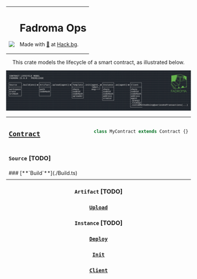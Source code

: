 <div align="center">
<table><tr><td valign="middle" style="vertical-align:bottom">

[<img style="vertical-align:text-top" src="https://github.com/hackbg/fadroma/raw/22.01/doc/logo.svg" width="200">](https://fadroma.tech)
  
</td><td valign="center">
  
# Fadroma Ops
Made with [💚](mailto:hello@hack.bg) at [Hack.bg](https://hack.bg).
  
</td></tr></table>

This crate models the lifecycle of a smart contract,
as illustrated below.
  
![](./.pix/Figure_1.png)

<table>
<tr><td width="50%">
    
## [**`Contract`**](./Contract.ts)
    
</td><td width="50%">
  
```typescript
class MyContract extends Contract {}
```
    
</td></tr>
<tr>
  <td width="50%">

### **`Source` [TODO]**

  </td>
  <td width="50%">
    
  </td>
</tr>
<tr>
  <td width="50%">
### [**`Build`**](./Build.ts)
  </td>
  <td width="50%">
    
  </td>
</tr>
<tr>
  <td width="50%">
    
  </td>
  <td width="50%">
    
  </td>
</tr>
</table>

### **`Artifact` [TODO]**
### [**`Upload`**](./Upload.ts)
### **`Instance` [TODO]**
### [**`Deploy`**](./Deploy.ts)
### [**`Init`**](./Init.ts)
### [**`Client`**](./Client.ts)
  
</div>
